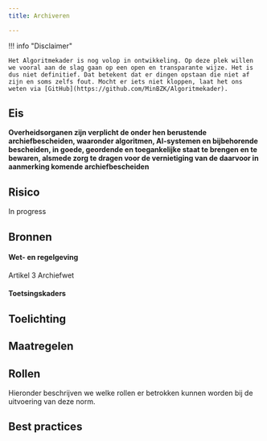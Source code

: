 ```yaml
---
title: Archiveren

---
```


!!! info "Disclaimer"

    Het Algoritmekader is nog volop in ontwikkeling. Op deze plek willen we vooral aan de slag gaan op een open en transparante wijze. Het is dus niet definitief. Dat betekent dat er dingen opstaan die niet af zijn en soms zelfs fout. Mocht er iets niet kloppen, laat het ons weten via [GitHub](https://github.com/MinBZK/Algoritmekader).


## Eis
**Overheidsorganen zijn verplicht de onder hen berustende archiefbescheiden, waaronder algoritmen, AI-systemen en bijbehorende bescheiden, in goede, geordende en toegankelijke staat te brengen en te bewaren, alsmede zorg te dragen voor de vernietiging van de daarvoor in aanmerking komende archiefbescheiden**

## Risico
In progress

## Bronnen

#### Wet- en regelgeving
Artikel 3 Archiefwet

#### Toetsingskaders


## Toelichting


## Maatregelen

## Rollen
Hieronder beschrijven we welke rollen er betrokken kunnen worden bij de uitvoering van deze norm. 



## Best practices


